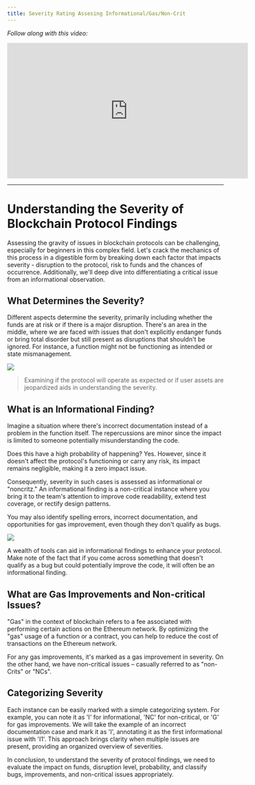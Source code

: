 ```yaml
---
title: Severity Rating Assesing Informational/Gas/Non-Crit
---
```


_Follow along with this video:_

<iframe width="560" height="315" src="https://www.youtube.com/embed/aNs-fKyP5t4?si=wz261pX0GKTXR2QW" title="YouTube video player" frameborder="0" allow="accelerometer; autoplay; clipboard-write; encrypted-media; gyroscope; picture-in-picture; web-share" allowfullscreen></iframe>

---

# Understanding the Severity of Blockchain Protocol Findings

Assessing the gravity of issues in blockchain protocols can be challenging, especially for beginners in this complex field. Let's crack the mechanics of this process in a digestible form by breaking down each factor that impacts severity - disruption to the protocol, risk to funds and the chances of occurrence. Additionally, we'll deep dive into differentiating a critical issue from an informational observation.

## What Determines the Severity?

Different aspects determine the severity, primarily including whether the funds are at risk or if there is a major disruption. There's an area in the middle, where we are faced with issues that don't explicitly endanger funds or bring total disorder but still present as disruptions that shouldn't be ignored. For instance, a function might not be functioning as intended or state mismanagement.

![](https://cdn.videotap.com/7MnH5j3N8rEe92sSzFg5-23.62.png)

> Examining if the protocol will operate as expected or if user assets are jeopardized aids in understanding the severity.

## What is an Informational Finding?

Imagine a situation where there's incorrect documentation instead of a problem in the function itself. The repercussions are minor since the impact is limited to someone potentially misunderstanding the code.

Does this have a high probability of happening? Yes. However, since it doesn't affect the protocol's functioning or carry any risk, its impact remains negligible, making it a zero impact issue.

Consequently, severity in such cases is assessed as informational or "noncritz." An informational finding is a non-critical instance where you bring it to the team's attention to improve code readability, extend test coverage, or rectify design patterns.

You may also identify spelling errors, incorrect documentation, and opportunities for gas improvement, even though they don't qualify as bugs.

![](https://cdn.videotap.com/RKj8pxAxknNIVZU5STC2-76.76.png)

A wealth of tools can aid in informational findings to enhance your protocol. Make note of the fact that if you come across something that doesn't qualify as a bug but could potentially improve the code, it will often be an informational finding.

## What are Gas Improvements and Non-critical Issues?

"Gas" in the context of blockchain refers to a fee associated with performing certain actions on the Ethereum network. By optimizing the "gas" usage of a function or a contract, you can help to reduce the cost of transactions on the Ethereum network.

For any gas improvements, it's marked as a gas improvement in severity. On the other hand, we have non-critical issues – casually referred to as "non-Crits" or "NCs".

## Categorizing Severity

Each instance can be easily marked with a simple categorizing system. For example, you can note it as 'I' for informational, 'NC' for non-critical, or 'G' for gas improvements. We will take the example of an incorrect documentation case and mark it as 'I', annotating it as the first informational issue with 'I1'. This approach brings clarity when multiple issues are present, providing an organized overview of severities.

In conclusion, to understand the severity of protocol findings, we need to evaluate the impact on funds, disruption level, probability, and classify bugs, improvements, and non-critical issues appropriately.
